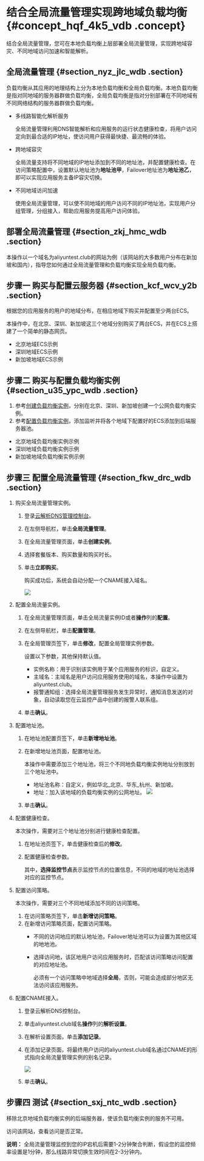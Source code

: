 # 结合全局流量管理实现跨地域负载均衡 {#concept_hqf_4k5_vdb .concept}

结合全局流量管理，您可在本地负载均衡上层部署全局流量管理，实现跨地域容灾、不同地域访问加速和智能解析。

## 全局流量管理 {#section_nyz_jlc_wdb .section}

负载均衡从其应用的地理结构上分为本地负载均衡和全局负载均衡。本地负载均衡是指对同地域的服务器群做负载均衡，全局负载均衡是指对分别部署在不同地域有不同网络结构的服务器群做负载均衡。

-   多线路智能化解析服务

    全局流量管理利用DNS智能解析和应用服务的运行状态健康检查，将用户访问定向到最合适的IP地址，使访问用户获得最快捷、最流畅的体验。

-   跨地域容灾

    全局流量支持将不同地域的IP地址添加到不同的地址池，并配置健康检查。在访问策略配置中，设置默认地址池为**地址池甲**，Failover地址池为**地址池乙**，即可以实现应用服务主备IP容灾切换。

-   不同地域访问加速

    使用全局流量管理，可以使不同地域的用户访问不同的IP地址池，实现用户分组管理，分组接入，帮助应用服务提高用户访问体验。


## 部署全局流量管理 {#section_zkj_hmc_wdb .section}

本操作以一个域名为aliyuntest.club的网站为例（该网站的大多数用户分布在新加坡和国内），指导您如何通过全局流量管理和负载均衡实现全局负载均衡。

## 步骤一 购买与配置云服务器 {#section_kcf_wcv_y2b .section}

根据您的应用服务的用户的地域分布，在相应地域下购买并配置至少两台ECS。

本操作中，在北京、深圳、新加坡这三个地域分别购买了两台ECS，并在ECS上搭建了一个简单的静态网页。

-   北京地域ECS示例
-   深圳地域ECS示例
-   新加坡地域ECS示例

## 步骤二 购买与配置负载均衡实例 {#section_u35_ypc_wdb .section}

1.  参考[创建负载均衡实例](intl.zh-CN/用户指南/负载均衡实例/创建负载均衡实例.md#)，分别在北京、深圳、新加坡创建一个公网负载均衡实例。
2.  参考[配置负载均衡实例](../../../../intl.zh-CN/快速入门/配置负载均衡实例.md#)，添加监听并将各个地域下配置好的ECS添加到后端服务器池。

-   北京地域负载均衡实例示例
-   深圳地域负载均衡实例示例
-   新加坡地域负载均衡实例示例

## 步骤三 配置全局流量管理 {#section_fkw_drc_wdb .section}

1.  购买全局流量管理实例。
    1.  登录[云解析DNS管理控制台](https://dns.console.aliyun.com/#/dns/domainList)。
    2.  在左侧导航栏，单击**全局流量管理**。
    3.  在全局流量管理页面，单击**创建实例**。
    4.  选择套餐版本、购买数量和购买时长。
    5.  单击**立即购买**。

        购买成功后，系统会自动分配一个CNAME接入域名。

        ![](http://static-aliyun-doc.oss-cn-hangzhou.aliyuncs.com/assets/img/15689/155806041410621_zh-CN.png)

2.  配置全局流量实例。
    1.  在全局流量管理页面，单击全局流量实例ID或者**操作**列的**配置**。
    2.  在左侧导航栏，单击**配置管理**。
    3.  在全局管理页签下，单击**修改**，配置全局管理实例参数。

        设置以下参数，其他保持默认值。

        -   实例名称：用于识别该实例用于某个应用服务的标识，自定义。
        -   主域名：主域名是用户访问应用服务使用的域名，本操作中设置为aliyuntest.club。
        -   报警通知组：选择全局流量管理服务发生异常时，通知消息发送的对象，自动读取您在云监控产品中创建的报警人联系组。
    4.  单击**确认**。
3.  配置地址池。
    1.  在地址池配置页签下，单击**新增地址池**。
    2.  在新增地址池页面，配置地址池。

        本操作中需要添加三个地址池，将三个不同地负载均衡实例地址分别放到三个地址池中。

        -   地址池名称：自定义，例如华北\_北京、华东\_杭州、新加坡。
        -   地址：加入该地域的负载均衡实例的公网地址。
        ![](http://static-aliyun-doc.oss-cn-hangzhou.aliyuncs.com/assets/img/15689/155806041410664_zh-CN.png)

    3.  单击**确认**。
4.  配置健康检查。

    本次操作，需要对三个地址池分别进行健康检查配置。

    1.  在地址池页签下，单击健康检查后的**修改**。
    2.  配置健康检查参数。

        其中，**选择监控节点**表示监控节点的位置信息，不同的地域的地址池选择对应的监控节点。

5.  配置访问策略。

    本次操作，需要对三个不同地域添加不同的访问策略。

    1.  在访问策略页签下，单击**新增访问策略**。
    2.  在新增访问策略页面，配置访问策略。
        -   不同的访问地应的默认地址池，Failover地址池可以为设置为其他区域的地地池。
        -   选择访问地，该区地用户访问应用服务时，匹配该访问策略访问配置的对应地址池。

            必须有一个访问策略中地域选择**全局**，否则，可能会造成部分地区无法访问该应用服务。

6.  配置CNAME接入。
    1.  登录云解析DNS控制台。
    2.  单击aliyuntest.club域名**操作**列的**解析设置**。
    3.  在解析设置页面，单击**添加记录**。
    4.  在添加记录页面，将最终用户访问的aliyuntest.club域名通过CNAME的形式指向全局流量管理实例的别名记录。

        ![](http://static-aliyun-doc.oss-cn-hangzhou.aliyuncs.com/assets/img/15689/155806041510688_zh-CN.png)

    5.  单击**确认**。

## 步骤四 测试 {#section_sxj_ntc_wdb .section}

移除北京地域负载均衡实例的后端服务器，使该负载均衡实例的服务不可用。

访问该网站，查看访问是否正常。

**说明：** 全局流量管理监控到您的IP宕机后需要1-2分钟聚合判断，假设您的监控频率设置是1分钟，那么线路异常切换生效时间在2-3分钟内。

